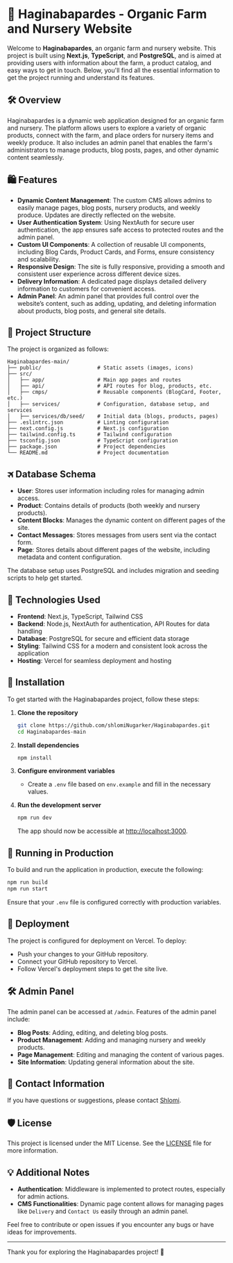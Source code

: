 # 🌱 Haginabapardes - Organic Farm and Nursery Website

Welcome to **Haginabapardes**, an organic farm and nursery website. This project is built using **Next.js**, **TypeScript**, and **PostgreSQL**, and is aimed at providing users with information about the farm, a product catalog, and easy ways to get in touch. Below, you'll find all the essential information to get the project running and understand its features.

## 🛠️ Overview

Haginabapardes is a dynamic web application designed for an organic farm and nursery. The platform allows users to explore a variety of organic products, connect with the farm, and place orders for nursery items and weekly produce. It also includes an admin panel that enables the farm's administrators to manage products, blog posts, pages, and other dynamic content seamlessly.

## 🛍️ Features

- **Dynamic Content Management**: The custom CMS allows admins to easily manage pages, blog posts, nursery products, and weekly produce. Updates are directly reflected on the website.
- **User Authentication System**: Using NextAuth for secure user authentication, the app ensures safe access to protected routes and the admin panel.
- **Custom UI Components**: A collection of reusable UI components, including Blog Cards, Product Cards, and Forms, ensure consistency and scalability.
- **Responsive Design**: The site is fully responsive, providing a smooth and consistent user experience across different device sizes.
- **Delivery Information**: A dedicated page displays detailed delivery information to customers for convenient access.
- **Admin Panel**: An admin panel that provides full control over the website’s content, such as adding, updating, and deleting information about products, blog posts, and general site details.

## 🏰 Project Structure

The project is organized as follows:

```
Haginabapardes-main/
├── public/                  # Static assets (images, icons)
├── src/
│   ├── app/                 # Main app pages and routes
│   ├── api/                 # API routes for blog, products, etc.
│   ├── cmps/                # Reusable components (BlogCard, Footer, etc.)
│   ├── services/            # Configuration, database setup, and services
│   ├── services/db/seed/    # Initial data (blogs, products, pages)
├── .eslintrc.json           # Linting configuration
├── next.config.js           # Next.js configuration
├── tailwind.config.ts       # Tailwind configuration
├── tsconfig.json            # TypeScript configuration
├── package.json             # Project dependencies
└── README.md                # Project documentation
```

## 🛪️ Database Schema

- **User**: Stores user information including roles for managing admin access.
- **Product**: Contains details of products (both weekly and nursery products).
- **Content Blocks**: Manages the dynamic content on different pages of the site.
- **Contact Messages**: Stores messages from users sent via the contact form.
- **Page**: Stores details about different pages of the website, including metadata and content configuration.

The database setup uses PostgreSQL and includes migration and seeding scripts to help get started.

## 🚀 Technologies Used

- **Frontend**: Next.js, TypeScript, Tailwind CSS
- **Backend**: Node.js, NextAuth for authentication, API Routes for data handling
- **Database**: PostgreSQL for secure and efficient data storage
- **Styling**: Tailwind CSS for a modern and consistent look across the application
- **Hosting**: Vercel for seamless deployment and hosting

## 🔨 Installation

To get started with the Haginabapardes project, follow these steps:

1. **Clone the repository**

   ```bash
   git clone https://github.com/shlomiNugarker/Haginabapardes.git
   cd Haginabapardes-main
   ```

2. **Install dependencies**

   ```bash
   npm install
   ```

3. **Configure environment variables**

   - Create a `.env` file based on `env.example` and fill in the necessary values.

4. **Run the development server**

   ```bash
   npm run dev
   ```

   The app should now be accessible at [http://localhost:3000](http://localhost:3000).

## 🔨 Running in Production

To build and run the application in production, execute the following:

```bash
npm run build
npm run start
```

Ensure that your `.env` file is configured correctly with production variables.

## 🚀 Deployment

The project is configured for deployment on Vercel. To deploy:

- Push your changes to your GitHub repository.
- Connect your GitHub repository to Vercel.
- Follow Vercel's deployment steps to get the site live.

## 🛠️ Admin Panel

The admin panel can be accessed at `/admin`. Features of the admin panel include:

- **Blog Posts**: Adding, editing, and deleting blog posts.
- **Product Management**: Adding and managing nursery and weekly products.
- **Page Management**: Editing and managing the content of various pages.
- **Site Information**: Updating general information about the site.

## 💬 Contact Information

If you have questions or suggestions, please contact [Shlomi](mailto:shlomin1231@gmail.com).

## 🛡 License

This project is licensed under the MIT License. See the [LICENSE](./LICENSE) file for more information.

## 💡 Additional Notes

- **Authentication**: Middleware is implemented to protect routes, especially for admin actions.
- **CMS Functionalities**: Dynamic page content allows for managing pages like `Delivery` and `Contact Us` easily through an admin panel.

Feel free to contribute or open issues if you encounter any bugs or have ideas for improvements.

---

Thank you for exploring the Haginabapardes project! 🌿
